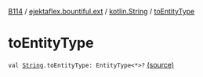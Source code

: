 [B114](../../index.md) / [ejektaflex.bountiful.ext](../index.md) / [kotlin.String](index.md) / [toEntityType](./to-entity-type.md)

# toEntityType

`val `[`String`](https://kotlinlang.org/api/latest/jvm/stdlib/kotlin/-string/index.html)`.toEntityType: EntityType<*>?` [(source)](https://github.com/ejektaflex/Bountiful/tree/develop/src/main/kotlin/ejektaflex/bountiful/ext/ExtString.kt#L9)